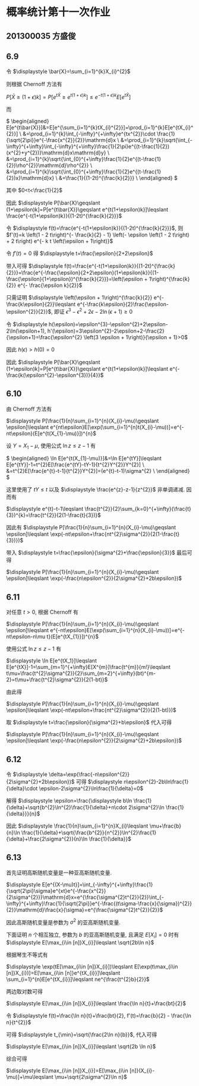 # 概率统计第十一次作业

## 201300035 方盛俊

## 6.9

令 $\displaystyle \bar{X}=\sum_{i=1}^{k}X_{i}^{2}$

则根据 Chernoff 方法有

$\displaystyle P[\bar{X}\geqslant (1+\epsilon)k]=P[e^{t\bar{X}}\geqslant e^{t(1+\epsilon)k}]\leqslant e^{-t(1+\epsilon)k}E[e^{t\bar{X}}]$

而

$
\begin{aligned}
E[e^{t\bar{X}}]&=E[e^{\sum_{i=1}^{k}tX_{i}^{2}}]=\prod_{i=1}^{k}E[e^{tX_{i}^{2}}] \\
&=\prod_{i=1}^{k}\int_{-\infty}^{+\infty}e^{tx^{2}}\cdot \frac{1}{\sqrt{2\pi}}e^{-\frac{x^{2}}{2}}\mathrm{d}x \\
&=\prod_{i=1}^{k}\sqrt{\int_{-\infty}^{+\infty}\int_{-\infty}^{+\infty}\frac{1}{2\pi}e^{(t-\frac{1}{2})(x^{2}+y^{2})}\mathrm{d}x\mathrm{d}y} \\
&=\prod_{i=1}^{k}\sqrt{\int_{0}^{+\infty}\frac{1}{2}e^{(t-\frac{1}{2})\rho^{2}}\mathrm{d}\rho^{2}} \\
&=\prod_{i=1}^{k}\sqrt{\int_{0}^{+\infty}\frac{1}{2}e^{(t-\frac{1}{2})x}\mathrm{d}x} \\
&=\frac{1}{(1-2t)^{\frac{k}{2}}} \\
\end{aligned}
$

其中 $0<t<\frac{1}{2}$

因此 $\displaystyle P[\bar{X}\geqslant (1+\epsilon)k]=P[e^{t\bar{X}}\geqslant e^{t(1+\epsilon)k}]\leqslant \frac{e^{-t(1+\epsilon)k}}{(1-2t)^{\frac{k}{2}}}$

令 $\displaystyle f(t)=\frac{e^{-t(1+\epsilon)k}}{(1-2t)^{\frac{k}{2}}}$, 则 $f'(t)=k \left(1 - 2 t\right)^{- \frac{k}{2} - 1} \left(- \epsilon \left(1 - 2 t\right) + 2 t\right) e^{- k t \left(\epsilon + 1\right)}$

令 $f'(t)=0$ 得 $\displaystyle t=\frac{\epsilon}{2+2\epsilon}$

带入可得 $\displaystyle f(t)=\frac{e^{-t(1+\epsilon)k}}{(1-2t)^{\frac{k}{2}}}=\frac{e^{-\frac{\epsilon}{2+2\epsilon}(1+\epsilon)k}}{(1-\frac{\epsilon}{1+\epsilon})^{\frac{k}{2}}}=\left(\epsilon + 1\right)^{\frac{k}{2}} e^{- \frac{\epsilon k}{2}}$

只需证明 $\displaystyle \left(\epsilon + 1\right)^{\frac{k}{2}} e^{- \frac{k\epsilon}{2}}\leqslant e^{-\frac{k\epsilon}{2}\frac{\epsilon-\epsilon^{2}}{2}}$, 即证 $\displaystyle \epsilon^{3}-\epsilon^{2}+2\epsilon-2\ln(\epsilon+1)\geqslant 0$

令 $\displaystyle h(\epsilon)=\epsilon^{3}-\epsilon^{2}+2\epsilon-2\ln(\epsilon+1), h'(\epsilon)=3\epsilon^{2}-2\epsilon+2-\frac{2}{\epsilon+1}=\frac{\epsilon^{2} \left(3 \epsilon + 1\right)}{\epsilon + 1}>0$

因此 $h(\epsilon)>h(0)=0$

因此 $\displaystyle P[\bar{X}\geqslant (1+\epsilon)k]=P[e^{t\bar{X}}\geqslant e^{t(1+\epsilon)k}]\leqslant e^{-\frac{k(\epsilon^{2}-\epsilon^{3})}{4}}$


## 6.10

由 Chernoff 方法有

$\displaystyle P[\frac{1}{n}\sum_{i=1}^{n}(X_{i}-\mu)\geqslant \epsilon]\leqslant e^{nt\epsilon}E[\exp(\sum_{i=1}^{n}t(X_{i}-\mu))]=e^{-nt\epsilon}(E[e^{t(X_{1}-\mu)}])^{n}$

设 $Y=X_{1}-\mu$, 使用公式 $\ln z\leqslant z-1$ 有

$
\begin{aligned}
\ln E[e^{t(X_{1}-\mu)}]&=\ln E[e^{tY}]\leqslant E[e^{tY}]-1=t^{2}E[\frac{e^{tY}-tY-1}{t^{2}Y^{2}}Y^{2}] \\
&=t^{2}E[\frac{e^{t}-t-1}{t^{2}}Y^{2}]=(e^{t}-t-1)\sigma^{2} \\
\end{aligned}
$

这里使用了 $tY\leqslant t$ 以及 $\displaystyle \frac{e^{z}-z-1}{z^{2}}$ 非单调递减. 因而有

$\displaystyle e^{t}-t-1\leqslant \frac{t^{2}}{2}\sum_{k=0}^{+\infty}(\frac{t}{3})^{k}=\frac{t^{2}}{2(1-\frac{t}{3})}$

因此有 $\displaystyle P[\frac{1}{n}\sum_{i=1}^{n}(X_{i}-\mu)\geqslant \epsilon]\leqslant \exp(-nt\epsilon+\frac{nt^{2}\sigma^{2}}{2(1-\frac{t}{3})})$

带入 $\displaystyle t=\frac{\epsilon}{\sigma^{2}+\frac{\epsilon}{3}}$ 最后可得

$\displaystyle P[\frac{1}{n}\sum_{i=1}^{n}(X_{i}-\mu)\geqslant \epsilon]\leqslant \exp(-\frac{n\epsilon^{2}}{2\sigma^{2}+2b\epsilon})$


## 6.11

对任意 $t>0$, 根据 Chernoff 有

$\displaystyle P[\frac{1}{n}\sum_{i=1}^{n}(X_{i}-\mu)\geqslant \epsilon]\leqslant e^{-nt\epsilon}E[\exp(\sum_{i=1}^{n}(X_{i}-\mu))]=e^{-nt\epsilon-n\mu t}(E[e^{tX_{1}}])^{n}$

使用公式 $\ln z\leqslant z-1$ 有

$\displaystyle \ln E[e^{tX_1}]\leqslant E[e^{tX}]-1=\sum_{m=1}^{+\infty}E[X^{m}]\frac{t^{m}}{m!}\leqslant t\mu+\frac{t^{2}\sigma^{2}}{2}\sum_{m=2}^{+\infty}(bt)^{m-2}=t\mu+\frac{t^{2}\sigma^{2}}{2(1-bt)}$

由此得

$\displaystyle P[\frac{1}{n}\sum_{i=1}^{n}(X_{i}-\mu)\geqslant \epsilon]\leqslant \exp(-nt\epsilon+\frac{nt^{2}\sigma^{2}}{2(1-bt)})$

取 $\displaystyle t=\frac{\epsilon}{\sigma^{2}+b\epsilon}$ 代入可得

$\displaystyle P[\frac{1}{n}\sum_{i=1}^{n}(X_{i}-\mu)\geqslant \epsilon]\leqslant \exp(-\frac{n\epsilon^{2}}{2\sigma^{2}+2b\epsilon})$


## 6.12

令 $\displaystyle \delta=\exp(\frac{-n\epsilon^{2}}{2\sigma^{2}+2b\epsilon})$ 可得 $\displaystyle n\epsilon^{2}-2b\ln\frac{1}{\delta}\cdot \epsilon-2\sigma^{2}\ln\frac{1}{\delta}=0$

解得 $\displaystyle \epsilon=\frac{\displaystyle b\ln \frac{1}{\delta}+\sqrt{b^{2}\ln^{2}\frac{1}{\delta}+n\cdot 2\sigma^{2}\ln \frac{1}{\delta}}}{n}$

因此 $\displaystyle \frac{1}{n}\sum_{i=1}^{n}X_{i}\leqslant \mu+\frac{b}{n}\ln \frac{1}{\delta}+\sqrt{\frac{b^{2}}{n^{2}}\ln^{2}\frac{1}{\delta}+\frac{2\sigma^{2}}{n}\ln \frac{1}{\delta}}$


## 6.13

<!-- 设 $F(x)$ 为 $X_{i}$ 的分布函数, 则我们知道 $\displaystyle Y=\max_{i\in [n]}\{X_{i}\}$ 的分布函数为

$\displaystyle F_{Y}(x)=F(x)F(x)\cdots F(x)=[F(x)]^{n}$, 因此 $F_{Y}'(x)=n[F(x)]^{n-1}F'(x)$

然后有

$
\begin{aligned}
E[\max_{i\in [n]}\{X_{i}\}]&=\int_{-\infty}^{+\infty}x\cdot n[F(x)]^{n-1}F'(x)\mathrm{d}x \\
&=\int_{-\infty}^{0}x\cdot n[P(X<x)]^{n-1}F'(x)\mathrm{d}x+\int_{0}^{+\infty}x\cdot n[1-P(X>x)]^{n-1}F'(x)\mathrm{d}x \\
\end{aligned}
$ -->

首先证明高斯随机变量是一种亚高斯随机变量.

$\displaystyle E[e^{(X-\mu)t}]=\int_{-\infty}^{+\infty}\frac{1}{\sqrt{2\pi}\sigma}e^{xt}e^{-\frac{x^{2}}{2\sigma^{2}}}\mathrm{d}x=e^{\frac{\sigma^{2}t^{2}}{2}}\int_{-\infty}^{+\infty}\frac{1}{\sqrt{2\pi}}e^{-\frac{(t\sigma-\frac{x}{\sigma})^{2}}{2}}\mathrm{d}\frac{x}{\sigma}=e^{\frac{\sigma^{2}t^{2}}{2}}$

因此高斯随机变量是参数为 $\sigma^{2}$ 的亚高斯随机变量.

下面证明 $n$ 个相互独立, 参数为 $b$ 的亚高斯随机变量, 且满足 $E[X_{i}]=0$ 时有 $\displaystyle E[\max_{i\in [n]}X_{i}]\leqslant \sqrt{2b\ln n}$

根据琴生不等式有

$\displaystyle \exp(tE[\max_{i\in [n]}X_{i}])\leqslant E[\exp(t\max_{i\in [n]}X_{i})]=E[\max_{i\in [n]}e^{tX_{i}}]\leqslant \sum_{i=1}^{n}E[e^{tX_{i}}]\leqslant ne^{\frac{t^{2}b}{2}}$

两边取对数可得

$\displaystyle E[\max_{i\in [n]}X_{i}]\leqslant \frac{\ln n}{t}+\frac{bt}{2}$

令 $\displaystyle f(t)=\frac{\ln n}{t}+\frac{bt}{2}, f'(t)=\frac{b}{2} - \frac{\ln n}{t^{2}}$

可得 $\displaystyle t_{\min}=\sqrt{\frac{2\ln n}{b}}$, 代入可得

$\displaystyle E[\max_{i\in [n]}X_{i}]\leqslant \sqrt{2b \ln n}$

综合可得

$\displaystyle E[\max_{i\in [n]}X_{i}]=E[\max_{i\in [n]}(X_{i}-\mu)]+\mu\leqslant \mu+\sqrt{2\sigma^{2}\ln n}$


